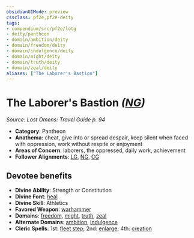 ```yaml
---
obsidianUIMode: preview
cssclass: pf2e,pf2e-deity
tags:
- compendium/src/pf2e/lotg
- deity/pantheon
- domain/ambition/deity
- domain/freedom/deity
- domain/indulgence/deity
- domain/might/deity
- domain/truth/deity
- domain/zeal/deity
aliases: ["The Laborer's Bastion"]
---
```

# The Laborer's Bastion *([NG](rules/traits/ng-b1.md "Neutral Good Alignment Trait"))*  
*Source: Lost Omens: Travel Guide p. 94*  

- **Category**: Pantheon
- **Anathema**: cheat, give into or spread despair, keep silent when faced with oppression, work without respite or enjoyment
- **Areas of Concern**: laborers, the oppressed, daily work, achievement
- **Follower Alignments**: [LG](rules/traits/lg-b1.md "Lawful Good Alignment Trait"), [NG](rules/traits/ng-b1.md "Neutral Good Alignment Trait"), [CG](rules/traits/cg-b1.md "Chaotic Good Alignment Trait")

## Devotee benefits

- **Divine Ability**: Strength or Constitution
- **Divine Font**: [heal](heal.md)
- **Divine Skill**: Athletics
- **Favored Weapon**: [warhammer](warhammer.md)
- **Domains**: [freedom](Reference/Compendium/Setting/domains.md#Freedom), [might](Reference/Compendium/Setting/domains.md#Might), [truth](Reference/Compendium/Setting/domains.md#Truth), [zeal](Reference/Compendium/Setting/domains.md#Zeal)
- **Alternate Domains**: [ambition](Reference/Compendium/Setting/domains.md#Ambition), [indulgence](Reference/Compendium/Setting/domains.md#Indulgence)
- **Cleric Spells**: 1st: [fleet step](fleet-step.md); 2nd: [enlarge](enlarge.md); 4th: [creation](creation.md)